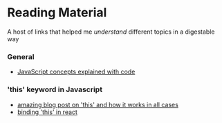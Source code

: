 # Reading Material
A host of links that helped me *understand* different topics in a digestable way

### General
- [JavaScript concepts explained with code](https://github.com/vasanthk/js-bits)


### 'this' keyword in Javascript
- [amazing blog post on 'this' and how it works in all cases](http://rainsoft.io/gentle-explanation-of-this-in-javascript/)
- [binding 'this' in react](http://reactkungfu.com/2015/07/why-and-how-to-bind-methods-in-your-react-component-classes/)



